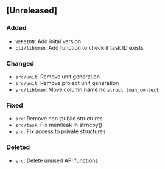 ## [Unreleased]

### Added

- `VERSION`: Add inital version
- `cli/libtman`: Add function to check if task ID exists

### Changed

- `src/unit`: Remove unit generation
- `src/unit`: Remove project unit generation
- `src/libtman`: Move column name no `struct tman_context`

### Fixed

- `src`: Remove non-public structures
- `src/task`: Fix memleak in strncpy()
- `src`: Fix access to private structures

### Deleted

- `src`: Delete unused API functions
